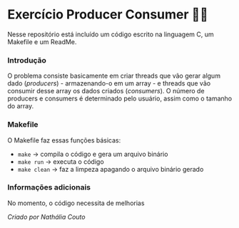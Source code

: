 # Exercício Producer Consumer 👩‍💻
Nesse repositório está incluído um código escrito na linguagem C, um Makefile e um ReadMe.

### Introdução
O problema consiste basicamente em criar threads que vão gerar algum dado (*producers*) - armazenando-o em um array - e threads que vão consumir desse array os dados criados (*consumers*). O número de producers e consumers é determinado pelo usuário, assim como o tamanho do array.

### Makefile 
O Makefile faz essas funções básicas:
- `make` -> compila o código e gera um arquivo binário
- `make run` -> executa o código
-  `make clean` -> faz a limpeza apagando o arquivo binário gerado

### Informações adicionais
No momento, o código necessita de melhorias

*Criado por Nathália Couto*
